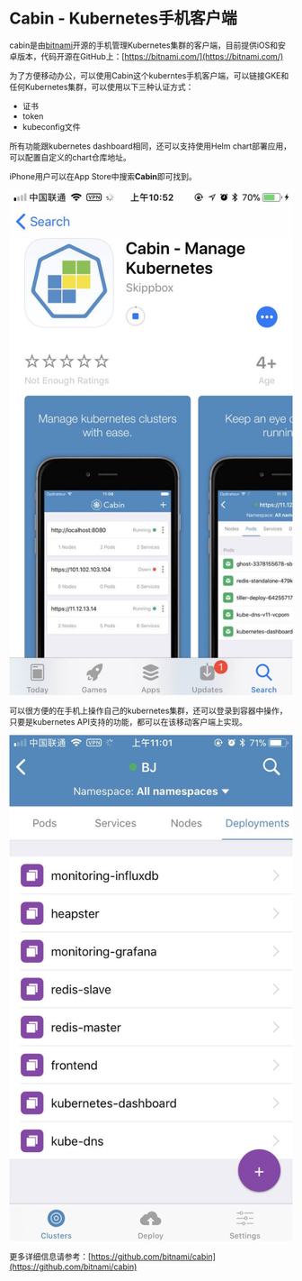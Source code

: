 # Cabin - Kubernetes手机客户端

cabin是由[bitnami](https://bitnami.com/)开源的手机管理Kubernetes集群的客户端，目前提供iOS和安卓版本，代码开源在GitHub上：[https://bitnami.com/](https://bitnami.com/)

为了方便移动办公，可以使用Cabin这个kuberntes手机客户端，可以链接GKE和任何Kubernetes集群，可以使用以下三种认证方式：

* 证书
* token
* kubeconfig文件

所有功能跟kubernetes dashboard相同，还可以支持使用Helm chart部署应用，可以配置自定义的chart仓库地址。

iPhone用户可以在App Store中搜索**Cabin**即可找到。

![App Store](../../.gitbook/assets/cabin-kubernetes-mobile-dashboard-1.jpg)

可以很方便的在手机上操作自己的kubernetes集群，还可以登录到容器中操作，只要是kubernetes API支持的功能，都可以在该移动客户端上实现。

![&#x5728;&#x624B;&#x673A;&#x4E0A;&#x64CD;&#x4F5C;Kubernetes&#x96C6;&#x7FA4;](../../.gitbook/assets/cabin-kubernetes-mobile-dashboard-4.jpg)

更多详细信息请参考：[https://github.com/bitnami/cabin](https://github.com/bitnami/cabin)

